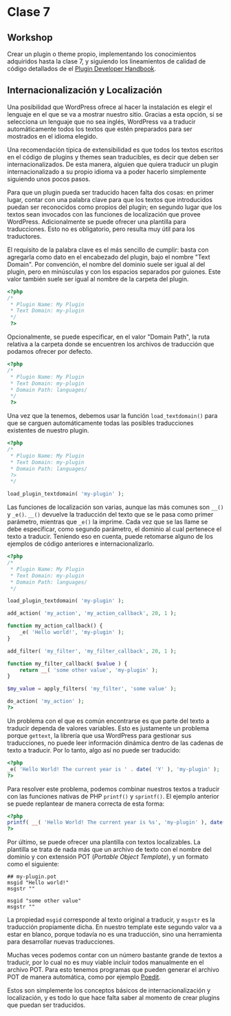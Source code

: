 # Clase 7

[comment]: # (Faltantes:)
[comment]: # ([Generación de traducciones])
[comment]: # ([Intro a JavaScript])

## Workshop

Crear un plugin o theme propio, implementando los conocimientos adquiridos hasta la clase 7, y siguiendo los lineamientos de calidad de código detallados de el [Plugin Developer Handbook](https://developer.wordpress.org/plugins/).

## Internacionalización y Localización

Una posibilidad que WordPress ofrece al hacer la instalación es elegir el lenguaje en el que se va a mostrar nuestro sitio. Gracias a esta opción, si se selecciona un lenguaje que no sea inglés, WordPress va a traducir automáticamente todos los textos que estén preparados para ser mostrados en el idioma elegido.

Una recomendación típica de extensibilidad es que todos los textos escritos en el código de plugins y themes sean traducibles, es decir que deben ser internacionalizados. De esta manera, alguien que quiera traducir un plugin internacionalizado a su propio idioma va a poder hacerlo simplemente siguiendo unos pocos pasos.

Para que un plugin pueda ser traducido hacen falta dos cosas: en primer lugar, contar con una palabra clave para que los textos que introducidos puedan ser reconocidos como propios del plugin; en segundo lugar que los textos sean invocados con las funciones de localización que provee WordPress. Adicionalmente se puede ofrecer una plantilla para traducciones. Esto no es obligatorio, pero resulta muy útil para los traductores.

El requisito de la palabra clave es el más sencillo de cumplir: basta con agregarla como dato en el encabezado del plugin, bajo el nombre "Text Domain". Por convención, el nombre del dominio suele ser igual al del plugin, pero en minúsculas y con los espacios separados por guiones. Este valor también suele ser igual al nombre de la carpeta del plugin.

```php
<?php
/*
 * Plugin Name: My Plugin
 * Text Domain: my-plugin
 */
 ?>
```

Opcionalmente, se puede especificar, en el valor "Domain Path", la ruta relativa a la carpeta donde se encuentren los archivos de traducción que podamos ofrecer por defecto.

```php
<?php
/*
 * Plugin Name: My Plugin
 * Text Domain: my-plugin
 * Domain Path: languages/
 */
 ?>
```

Una vez que la tenemos, debemos usar la función `load_textdomain()` para que se carguen automáticamente todas las posibles traducciones existentes de nuestro plugin.

```php
<?php
/*
 * Plugin Name: My Plugin
 * Text Domain: my-plugin
 * Domain Path: languages/
 ?>
 */

load_plugin_textdomain( 'my-plugin' );
```

Las funciones de localización son varias, aunque las más comunes son `__()` y `_e()`. `__()` devuelve la traducción del texto que se le pasa como primer parámetro, mientras que `_e()` la imprime. Cada vez que se las llame se debe especificar, como segundo parámetro, el dominio al cual pertenece el texto a traducir. Teniendo eso en cuenta, puede retomarse alguno de los ejemplos de código anteriores e internacionalizarlo.

```php
<?php
/*
 * Plugin Name: My Plugin
 * Text Domain: my-plugin
 * Domain Path: languages/
 */

load_plugin_textdomain( 'my-plugin' );

add_action( 'my_action', 'my_action_callback', 20, 1 );

function my_action_callback() {
	_e( 'Hello world!', 'my-plugin' );
}

add_filter( 'my_filter', 'my_filter_callback', 20, 1 );

function my_filter_callback( $value ) {
	return __( 'some other value', 'my-plugin' );
}

$my_value = apply_filters( 'my_filter', 'some value' );

do_action( 'my_action' );
?>
```

Un problema con el que es común encontrarse es que parte del texto a traducir dependa de valores variables. Esto es justamente un problema porque `gettext`, la librería que usa WordPress para gestionar sus traducciones, no puede leer información dinámica dentro de las cadenas de texto a traducir. Por lo tanto, algo así no puede ser traducido:

```php
<?php
_e( 'Hello World! The current year is ' . date( 'Y' ), 'my-plugin' );
?>
```

Para resolver este problema, podemos combinar nuestros textos a traducir con las funciones nativas de PHP `printf()` y `sprintf()`. El ejemplo anterior se puede replantear de manera correcta de esta forma:

```php
<?php
printf( __( 'Hello World! The current year is %s', 'my-plugin' ), date( 'Y' ) );
?>
```

Por último, se puede ofrecer una plantilla con textos localizables. La plantilla se trata de nada más que un archivo de texto con el nombre del dominio y con extensión POT (*Portable Object Template*), y un formato como el siguiente:

```
## my-plugin.pot
msgid "Hello world!"
msgstr ""

msgid "some other value"
msgstr ""
```

La propiedad `msgid` corresponde al texto original a traducir, y `msgstr` es la traducción propiamente dicha. En nuestro template este segundo valor va a estar en blanco, porque todavía no es una traducción, sino una herramienta para desarrollar nuevas traducciones.

Muchas veces podemos contar con un número bastante grande de textos a traducir, por lo cual no es muy viable incluir todos manualmente en el archivo POT. Para esto tenemos programas que pueden generar el archivo POT de manera automática, como por ejemplo [Poedit](https://poedit.net/).

Estos son simplemente los conceptos básicos de internacionalización y localización, y es todo lo que hace falta saber al momento de crear plugins que puedan ser traducidos.

